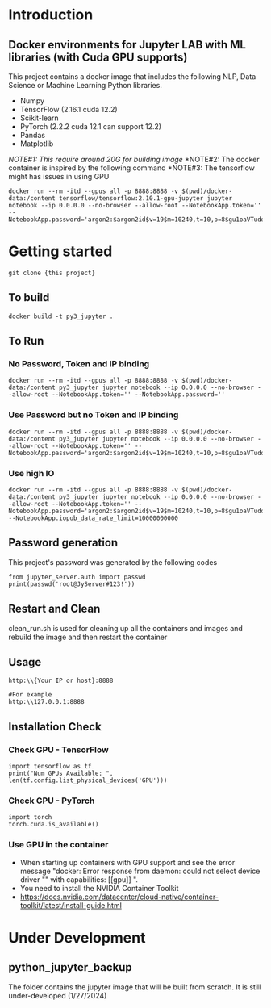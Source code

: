 # Introduction
## Docker environments for Jupyter LAB with ML libraries (with Cuda GPU supports)
This project contains a docker image that includes the following NLP, Data Science or Machine Learning Python libraries.
- Numpy
- TensorFlow (2.16.1 cuda 12.2)
- Scikit-learn
- PyTorch (2.2.2 cuda 12.1 can support 12.2)
- Pandas
- Matplotlib

*NOTE#1: This require around 20G for building image*
*NOTE#2: The docker container is inspired by the following command
*NOTE#3: The tensorflow might has issues in using GPU
```
docker run --rm -itd --gpus all -p 8888:8888 -v $(pwd)/docker-data:/content tensorflow/tensorflow:2.10.1-gpu-jupyter jupyter notebook --ip 0.0.0.0 --no-browser --allow-root --NotebookApp.token='' --NotebookApp.password='argon2:$argon2id$v=19$m=10240,t=10,p=8$gu1oaVTudqMVaMY+ufyldg$dXMYv+IMfcsfNv9ZiEReHp4KoXEb0bW0o8qYFUU13hg' 
```

# Getting started
```
git clone {this project}
```

## To build
```
docker build -t py3_jupyter .  
```

## To Run
### No Password, Token and IP binding
```
docker run --rm -itd --gpus all -p 8888:8888 -v $(pwd)/docker-data:/content py3_jupyter jupyter notebook --ip 0.0.0.0 --no-browser --allow-root --NotebookApp.token='' --NotebookApp.password='' 
```

### Use Password but no Token and IP binding
```
docker run --rm -itd --gpus all -p 8888:8888 -v $(pwd)/docker-data:/content py3_jupyter jupyter notebook --ip 0.0.0.0 --no-browser --allow-root --NotebookApp.token='' --NotebookApp.password='argon2:$argon2id$v=19$m=10240,t=10,p=8$gu1oaVTudqMVaMY+ufyldg$dXMYv+IMfcsfNv9ZiEReHp4KoXEb0bW0o8qYFUU13hg' 
```
### Use high IO
```
docker run --rm -itd --gpus all -p 8888:8888 -v $(pwd)/docker-data:/content py3_jupyter jupyter notebook --ip 0.0.0.0 --no-browser --allow-root --NotebookApp.token='' --NotebookApp.password='argon2:$argon2id$v=19$m=10240,t=10,p=8$gu1oaVTudqMVaMY+ufyldg$dXMYv+IMfcsfNv9ZiEReHp4KoXEb0bW0o8qYFUU13hg' --NotebookApp.iopub_data_rate_limit=10000000000
```

## Password generation
This project's password was generated by the following codes
```
from jupyter_server.auth import passwd
print(passwd('root@JyServer#123!')) 
```

## Restart and Clean
clean_run.sh is used for cleaning up all the containers and images and rebuild the image and then restart the container 

## Usage
```
http:\\{Your IP or host}:8888

#For example
http:\\127.0.0.1:8888
```


## Installation Check

### Check GPU - TensorFlow 
```
import tensorflow as tf
print("Num GPUs Available: ", len(tf.config.list_physical_devices('GPU'))) 
```

### Check GPU - PyTorch
```
import torch
torch.cuda.is_available() 
```

### Use GPU in the container
- When starting up containers with GPU support and see the error message "docker: Error response from daemon: could not select device driver "" with capabilities: [[gpu]] ".
- You need to install the NVIDIA Container Toolkit
- https://docs.nvidia.com/datacenter/cloud-native/container-toolkit/latest/install-guide.html

# Under Development
## python_jupyter_backup
The folder contains the jupyter image that will be built from scratch. It is still under-developed (1/27/2024)

